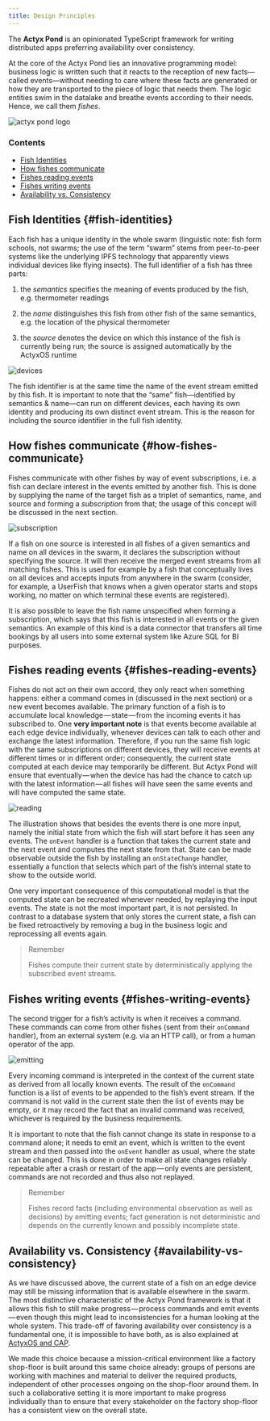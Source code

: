 ```yaml
---
title: Design Principles
---
```


The **Actyx Pond** is an opinionated TypeScript framework for writing distributed apps preferring availability over consistency.

At the core of the Actyx Pond lies an innovative programming model: business logic is
written such that it reacts to the reception of new facts—called events—without needing to care
where these facts are generated or how they are transported to the piece of logic that needs them.
The logic entities swim in the datalake and breathe events according to their needs.  Hence, we call
them _fishes_.

![actyx pond logo](/images/pond/actyx-pond-logo.png)

### Contents

- [Fish Identities](#fish-identities)
- [How fishes communicate](#how-fishes-communicate)
- [Fishes reading events](#fishes-reading-events)
- [Fishes writing events](#fishes-writing-events)
- [Availability vs. Consistency](#availability-vs-consistency)

## Fish Identities {#fish-identities}

Each fish has a unique identity in the whole swarm (linguistic note: fish form schools, not swarms; the
use of the term “swarm” stems from peer-to-peer systems like the underlying IPFS technology that
apparently views individual devices like flying insects). The full identifier of a fish has three parts:

1. the _semantics_ specifies the meaning of events produced by the fish, e.g. thermometer readings

2. the _name_ distinguishes this fish from other fish of the same semantics, e.g. the location of
   the physical thermometer

3. the _source_ denotes the device on which this instance of the fish is currently being run; the
   source is assigned automatically by the ActyxOS runtime

![devices](./images/fishes-on-devices.png)

The fish identifier is at the same time the name of the event stream emitted by this fish. It is important
to note that the “same” fish—identified by semantics & name—can run on different devices, each
having its own identity and producing its own distinct event stream. This is the reason for
including the source identifier in the full fish identity.

## How fishes communicate {#how-fishes-communicate}

Fishes communicate with other fishes by way of event subscriptions, i.e. a fish can declare interest
in the events emitted by another fish. This is done by supplying the name of the target fish as a
triplet of semantics, name, and source and forming a _subscription_ from that; the usage of this
concept will be discussed in the next section.

![subscription](../images/subscriptions.png)

If a fish on one source is interested in all fishes of a given semantics and name on all devices in
the swarm, it declares the subscription without specifying the source. It will then receive the
merged event streams from all matching fishes. This is used for example by a fish that conceptually
lives on all devices and accepts inputs from anywhere in the swarm (consider, for example, a UserFish that knows
when a given operator starts and stops working, no matter on which terminal these events are
registered).

It is also possible to leave the fish name unspecified when forming a subscription, which says that
this fish is interested in all events or the given semantics. An example of this kind is a data
connector that transfers all time bookings by all users into some external system like Azure SQL for
BI purposes.

## Fishes reading events {#fishes-reading-events}

Fishes do not act on their own accord, they only react when something happens: either a command comes in (discussed in the next section) or a new event becomes available.
The primary function of a fish is to accumulate local knowledge — state — from the incoming events it has subscribed to.
One **very important note** is that events become available at each edge device individually, whenever devices can talk to each other and exchange the latest information.
Therefore, if you run the same fish logic with the same subscriptions on different devices, they will receive events at different times or in different order; consequently, the current state computed at each device may temporarily be different.
But Actyx Pond will ensure that eventually — when the device has had the chance to catch up with the latest information — all fishes will have seen the same events and will have computed the same state.

![reading](../images/fish-reading-events.png)

The illustration shows that besides the events there is one more input, namely the initial state from which the fish will start before it has seen any events.
The `onEvent` handler is a function that takes the current state and the next event and computes the next state from that.
State can be made observable outside the fish by installing an `onStateChange` handler, essentially a function that selects which part of the fish’s internal state to show to the outside world.

One very important consequence of this computational model is that the computed state can be recreated whenever needed, by replaying the input events.
The state is not the most important part, it is not persisted.
In contrast to a database system that only stores the current state, a fish can be fixed retroactively by removing a bug in the business logic and reprocessing all events again.

> Remember
>
> Fishes compute their current state by deterministically applying the subscribed event streams.

## Fishes writing events {#fishes-writing-events}

The second trigger for a fish’s activity is when it receives a command.
These commands can come from other fishes (sent from their `onCommand` handler), from an external system (e.g. via an HTTP call), or from a human operator of the app.

![emitting](../images/fish-emitting-events.png)

Every incoming command is interpreted in the context of the current state as derived from all locally known events.
The result of the `onCommand` function is a list of events to be appended to the fish’s event stream.
If the command is not valid in the current state then the list of events may be empty, or it may record the fact that an invalid command was received, whichever is required by the business requirements.

It is important to note that the fish cannot change its state in response to a command alone;
it needs to emit an event, which is written to the event stream and then passed into the `onEvent` handler as usual, where the state can be changed.
This is done in order to make all state changes reliably repeatable after a crash or restart of the app — only events are persistent, commands are not recorded and thus also not replayed.

> Remember
>
> Fishes record facts (including environmental observation as well as decisions) by emitting events; fact generation is not deterministic and depends on the currently known and possibly incomplete state.

## Availability vs. Consistency {#availability-vs-consistency}

As we have discussed above, the current state of a fish on an edge device may still be missing information that is available elsewhere in the swarm.
The most distinctive characteristic of the Actyx Pond framework is that it allows this fish to still make progress — process commands and emit events — even though this might lead to inconsistencies for a human looking at the whole system.
This trade-off of favoring availability over consistency is a fundamental one, it is impossible to have both, as is also explained at [ActyxOS and CAP](/os/docs/actyxos-and-cap).

We made this choice because a mission-critical environment like a factory shop-floor is built around this same choice already:
groups of persons are working with machines and material to deliver the required products, independent of other processes ongoing on the shop-floor around them.
In such a collaborative setting it is more important to make progress individually than to ensure that every stakeholder on the factory shop-floor has a consistent view on the overall state.

